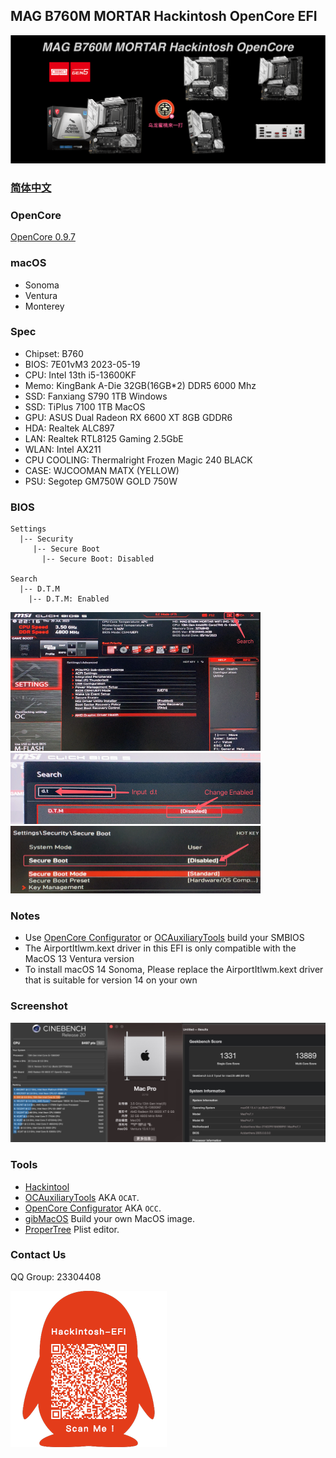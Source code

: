 ## MAG B760M MORTAR Hackintosh OpenCore EFI

![image](Screenshot/Motherbord.png)

### [简体中文](README.zh_CN.md)


### OpenCore

[OpenCore 0.9.7](https://github.com/acidanthera/OpenCorePkg)


### macOS

- Sonoma
- Ventura
- Monterey


### Spec

- Chipset: B760
- BIOS: 7E01vM3 2023-05-19
- CPU: Intel 13th i5-13600KF
- Memo: KingBank A-Die 32GB(16GB*2) DDR5 6000 Mhz
- SSD: Fanxiang  S790 1TB Windows
- SSD: TiPlus 7100 1TB MacOS
- GPU: ASUS Dual Radeon RX 6600 XT 8GB GDDR6
- HDA: Realtek ALC897
- LAN: Realtek RTL8125 Gaming  2.5GbE
- WLAN: Intel AX211
- CPU COOLING: Thermalright Frozen Magic 240 BLACK
- CASE:  WJCOOMAN MATX (YELLOW)
- PSU:  Segotep GM750W GOLD 750W


### BIOS

```
Settings
  |-- Security
     |-- Secure Boot
       |-- Secure Boot: Disabled
       
Search
  |-- D.T.M
    |-- D.T.M: Enabled
```

<img src="Screenshot/Search.png" alt="image" style="zoom:50%;" />

<img src="Screenshot/D.T.M.png" alt="image" style="zoom:50%;" />

<img src="Screenshot/SecureBoot.png" alt="image" style="zoom:50%;" />



### Notes

 - Use [OpenCore Configurator](https://mackie100projects.altervista.org/opencore-configurator/) or [OCAuxiliaryTools](https://github.com/ic005k/OCAuxiliaryTools) build your SMBIOS
 - The AirportItlwm.kext driver in this EFI is only compatible with the MacOS 13 Ventura version
 - To install macOS 14 Sonoma, Please replace the AirportItlwm.kext driver that is suitable for version 14 on your own

### Screenshot

![macOS Ventura Cinebench R20 & Geekbench 5](Screenshot/about.png)


### Tools

- [Hackintool](https://github.com/headkaze/Hackintool) 
- [OCAuxiliaryTools](https://github.com/ic005k/OCAuxiliaryTools) AKA `OCAT`.
- [OpenCore Configurator](https://mackie100projects.altervista.org/opencore-configurator/) AKA `OCC`.
- [gibMacOS](https://github.com/corpnewt/gibMacOS) Build your own MacOS image.
- [ProperTree](https://github.com/corpnewt/ProperTree) Plist editor.


### Contact Us

QQ Group: 23304408

![image](Screenshot/QRCode.png)
